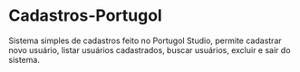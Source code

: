 # Cadastros-Portugol
Sistema simples de cadastros feito no Portugol Studio, permite cadastrar novo usuário, listar usuários cadastrados, buscar usuários, excluir e sair do sistema.
